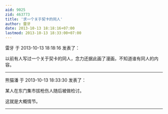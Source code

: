 ```yaml
---
aid: 9025
zid: 463773
title: '求一个关于契卡的同人'
author: 雷牙
date: 2013-10-13 18:18:16+07:00
lastmod: 2013-10-13 18:33:00+07:00
---
```


雷牙 于 2013-10-13 18:18:16 发表了：

以前有人写过一个关于契卡的同人，念力还据此画了漫画，不知道谁有同人的内容。

---------

熊猫潘 于 2013-10-13 18:33:30 发表了：

某人在东门集市拔枪伤人随后被做检讨。

这就是大概情节。

---------

